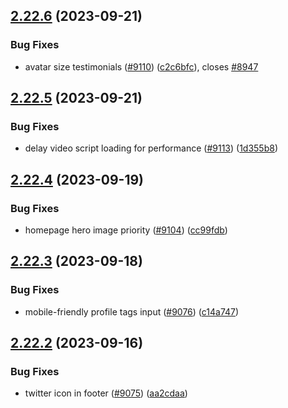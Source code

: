 ## [2.22.6](https://github.com/EddieHubCommunity/BioDrop/compare/v2.22.5...v2.22.6) (2023-09-21)


### Bug Fixes

* avatar size testimonials ([#9110](https://github.com/EddieHubCommunity/BioDrop/issues/9110)) ([c2c6bfc](https://github.com/EddieHubCommunity/BioDrop/commit/c2c6bfc47ddde1ee374e84a21e2f9bde10bea1f4)), closes [#8947](https://github.com/EddieHubCommunity/BioDrop/issues/8947)



## [2.22.5](https://github.com/EddieHubCommunity/BioDrop/compare/v2.22.4...v2.22.5) (2023-09-21)


### Bug Fixes

* delay video script loading for performance ([#9113](https://github.com/EddieHubCommunity/BioDrop/issues/9113)) ([1d355b8](https://github.com/EddieHubCommunity/BioDrop/commit/1d355b8782eb530fd46ef792fff445a42db3b277))



## [2.22.4](https://github.com/EddieHubCommunity/BioDrop/compare/v2.22.3...v2.22.4) (2023-09-19)


### Bug Fixes

* homepage hero image priority ([#9104](https://github.com/EddieHubCommunity/BioDrop/issues/9104)) ([cc99fdb](https://github.com/EddieHubCommunity/BioDrop/commit/cc99fdb1677ebd2395c52b68e311ec34cf05d769))



## [2.22.3](https://github.com/EddieHubCommunity/BioDrop/compare/v2.22.2...v2.22.3) (2023-09-18)


### Bug Fixes

* mobile-friendly profile tags input ([#9076](https://github.com/EddieHubCommunity/BioDrop/issues/9076)) ([c14a747](https://github.com/EddieHubCommunity/BioDrop/commit/c14a747b2acd6850320e30c38a8970593db94dc9))



## [2.22.2](https://github.com/EddieHubCommunity/BioDrop/compare/v2.22.1...v2.22.2) (2023-09-16)


### Bug Fixes

* twitter icon in footer ([#9075](https://github.com/EddieHubCommunity/BioDrop/issues/9075)) ([aa2cdaa](https://github.com/EddieHubCommunity/BioDrop/commit/aa2cdaaa490ec95bfd89fa583675e38bd08f42b3))



